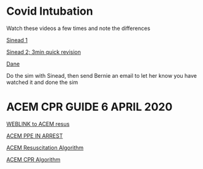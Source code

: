 # Covid Intubation

Watch these videos a few times and note the differences

[Sinead 1](https://vimeo.com/400852948/bcce428de4)

[Sinead 2; 3min quick revision](https://youtu.be/KcTU-JjOSnA)

[Dane](https://youtu.be/ELdEJ4ZutB8)


Do the sim with Sinead, then send Bernie an email to let her know you have watched it and done the sim


# ACEM CPR GUIDE 6 APRIL 2020

[WEBLINK to ACEM resus](https://acem.org.au/Content-Sources/Advancing-Emergency-Medicine/COVID-19/Resources/Clinical-Guidelines/Adult-Cardiac-Arrest-Management)

[ACEM PPE IN ARREST](https://drive.google.com/open?id=18HtbraJi9hvt7U-UBQD_9YonD0dChxHC)

[ACEM Resuscitation Algorithm](https://drive.google.com/open?id=1l6SSfSa83z0csW6qnt53MqDp1VbtuI8W)

[ACEM CPR Algorithm](https://drive.google.com/open?id=1LHBNMiexSaKcWN21a1QTvpixFtR_XLkM)
